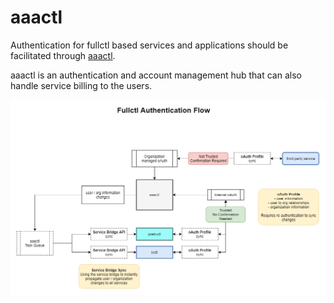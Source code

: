 # aaactl

Authentication for fullctl based services and applications should be facilitated through [aaactl](https://github.com/fullctl/aaactl).

aaactl is an authentication and account management hub that can also handle service billing to the users. 

![authentication flowchart](img/auth-flow.png)
